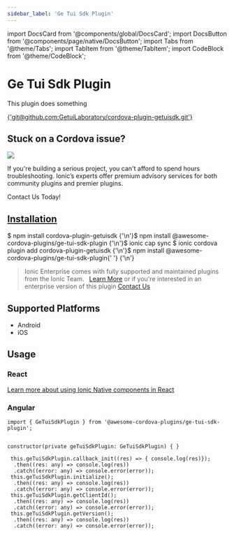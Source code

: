 ```yaml
---
sidebar_label: 'Ge Tui Sdk Plugin'
---
```


import DocsCard from '@components/global/DocsCard';
import DocsButton from '@components/page/native/DocsButton';
import Tabs from '@theme/Tabs';
import TabItem from '@theme/TabItem';
import CodeBlock from '@theme/CodeBlock';

# Ge Tui Sdk Plugin

This plugin does something

<p>
  <a href="git@github.com:GetuiLaboratory/cordova-plugin-getuisdk.git" target="_blank" rel="noopener" className="git-link">{'git@github.com:GetuiLaboratory/cordova-plugin-getuisdk.git'}</a>
</p>

<h2>Stuck on a Cordova issue?</h2>
<DocsCard
  className="cordova-ee-card"
  header="Don't waste precious time on plugin issues."
  href="https://ionicframework.com/sales?product_of_interest=Ionic%20Native"
>
  <div>
    <img src="/docs/icons/native-cordova-bot.png" class="cordova-ee-img" />
    <p>If you're building a serious project, you can't afford to spend hours troubleshooting. Ionic’s experts offer premium advisory services for both community plugins and premier plugins.</p>
    <DocsButton className="native-ee-detail">Contact Us Today!</DocsButton>
  </div>
</DocsCard>

<h2 id="installation">
  <a href="#installation">Installation</a>
</h2>
<Tabs
  groupId="runtime"
  defaultValue="Capacitor"
  values={[
    { value: 'Capacitor', label: 'Capacitor' },
    { value: 'Cordova', label: 'Cordova' },
    { value: 'Enterprise', label: 'Enterprise' },
  ]}
>
  <TabItem value="Capacitor">
    <CodeBlock className="language-shell">
      $ npm install cordova-plugin-getuisdk {'\n'}$ npm install @awesome-cordova-plugins/ge-tui-sdk-plugin {'\n'}$ ionic
      cap sync
    </CodeBlock>
  </TabItem>
  <TabItem value="Cordova">
    <CodeBlock className="language-shell">
      $ ionic cordova plugin add cordova-plugin-getuisdk {'\n'}$ npm install @awesome-cordova-plugins/ge-tui-sdk-plugin{' '}
      {'\n'}
    </CodeBlock>
  </TabItem>
  <TabItem value="Enterprise">
    <blockquote>
      Ionic Enterprise comes with fully supported and maintained plugins from the Ionic Team. &nbsp;
      <a className="btn" href="https://ionic.io/docs/premier-plugins">Learn More</a> or if you're interested in an enterprise version of this plugin <a className="btn" href="https://ionicframework.com/sales?product_of_interest=Ionic%20Enterprise%20Engine">Contact Us</a>
    </blockquote>
  </TabItem>
</Tabs>

## Supported Platforms

- Android
- iOS

## Usage

### React

[Learn more about using Ionic Native components in React](../native-community.md#react)

### Angular

```tsx
import { GeTuiSdkPlugin } from '@awesome-cordova-plugins/ge-tui-sdk-plugin';


constructor(private geTuiSdkPlugin: GeTuiSdkPlugin) { }

 this.geTuiSdkPlugin.callback_init((res) => { console.log(res)});
  .then((res: any) => console.log(res))
  .catch((error: any) => console.error(error));
 this.geTuiSdkPlugin.initialize();
  .then((res: any) => console.log(res))
  .catch((error: any) => console.error(error));
 this.geTuiSdkPlugin.getClientId();
  .then((res: any) => console.log(res))
  .catch((error: any) => console.error(error));
 this.geTuiSdkPlugin.getVersion();
  .then((res: any) => console.log(res))
  .catch((error: any) => console.error(error));

```
